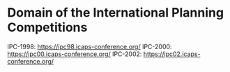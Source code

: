 # Domain of the International Planning Competitions

IPC-1998: https://ipc98.icaps-conference.org/
IPC-2000: https://ipc00.icaps-conference.org/
IPC-2002: https://ipc02.icaps-conference.org/

